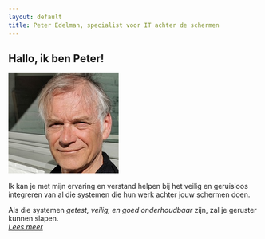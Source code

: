 ```yaml
---
layout: default
title: Peter Edelman, specialist voor IT achter de schermen
---
```


## Hallo, ik ben Peter!
  ![](profiel-peter2.jpg)
  
  Ik kan je met mijn ervaring en verstand helpen bij het veilig en geruisloos integreren van al die systemen die hun werk achter jouw schermen doen. 
  
  Als die systemen _getest,  veilig, en  goed onderhoudbaar_ zijn, zal je geruster kunnen slapen.  
  [_Lees meer_](/expertise)

